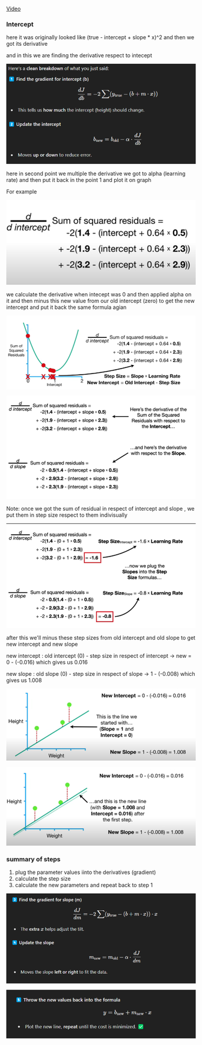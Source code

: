[Video](https://www.youtube.com/watch?v=sDv4f4s2SB8)

### Intercept
here it was originally looked like (true - intercept + slope * x)^2 and then we got its derivative

and in this we are finding the derivative respect to intecept 

![](/images/image_2025-02-28_110705936.png)

here in second point we multiple the derivative we got to alpha (learning rate) and then put it back in the point 1 and plot it on graph

For example

![](/images/image_2025-02-28_111113883.png)

we calculate the derivative when intecept was 0 and then applied alpha on it and then minus this new value from our old intercept (zero) to get the new intercept and put it back the same formula agian 

![](/images/image_2025-02-28_111402434.png)

![](/images/image_2025-02-28_111802026.png)

Note: once we got the sum of residual in respect of intercept and slope , we put them in step size respect to them indivisually 

![](/images/image_2025-02-28_112219934.png)

after this we'll minus these step sizes from old intercept and old slope to get new intercept and new slope 

new intercept : old intercept (0) - step size in respect of intercept -> new = 0 - (-0.016) which gives us 0.016

new slope : old slope (0) - step size in respect of slope -> 1 - (-0.008) which gives us 1.008

![](/images/image_2025-02-28_112551702.png)

![](/images/image_2025-02-28_112637193.png)

### summary of steps
1. plug the parameter values iinto the derivatives (gradient)
2. calculate the step size
3. calculate the new parameters and repeat back to step 1

![](/images/image_2025-02-28_112945072.png)

![](/images/image_2025-02-28_113016944.png)
